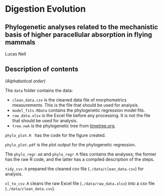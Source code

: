 Digestion Evolution
========

Phylogenetic analyses related to the mechanistic basis of higher paracellular absorption in flying mammals
-------

Lucas Nell


## Description of contents

*(Alphabetical order)*

The `data` folder contains the data:

- `clean_data.csv` is the cleaned data file of morphometrics measurements. This is the 
  file that should be used for analysis.
- `model_fits.RData` contains the phylogenetic regression model fits.
- `raw_data.xlsx` is the Excel file before any processing. It is not the file that should
  be used for analysis.
- `tree.nwk` is the phylogenetic tree from [timetree.org](http://timetree.org/).

`phylo_plot.R ` has the code for the figure created.

`phylo_plot.pdf` is the plot output for the phylogenetic regression.

The `phylo_regr.md` and `phylo_regr.R` files contains the analyses; the former has
the raw R code, and the latter has a compiled description of the steps.

`tidy_csv.R` prepared the cleaned csv file (`./data/clean_data.csv`) for analysis.

`xl_to_csv.R` cleans the raw Excel file (`./data/raw_data.xlsx`) into a csv file
(`./data/clean_data.csv`).

